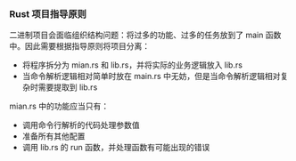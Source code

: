 ### Rust 项目指导原则
二进制项目会面临组织结构问题：将过多的功能、过多的任务放到了 main 函数中。因此需要根据指导原则将项目分离：
- 将程序拆分为 mian.rs 和 lib.rs，并将实际的业务逻辑放入 lib.rs
- 当命令解析逻辑相对简单时放在 main.rs 中无妨，但是当命令解析逻辑相对复杂时需要提取到 lib.rs

mian.rs 中的功能应当只有：
- 调用命令行解析的代码处理参数值
- 准备所有其他配置
- 调用 lib.rs 的 run 函数，并处理函数有可能出现的错误